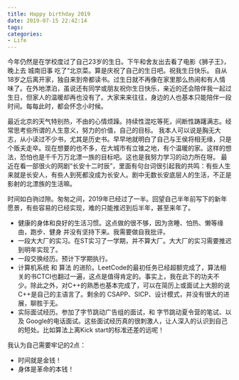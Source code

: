 ```yaml
---
title: Happy birthday 2019
date: 2019-07-15 22:42:14
tags:
categories:
- Life
---
```


今年仍然是在学校度过了自己23岁的生日。下午和舍友出去看了电影《狮子王》，晚上去 城南旧事 吃了“北京菜。算是庆祝了自己的生日吧。祝我生日快乐。
自从18岁之后离开家，独自来到帝都读书。过生日就不再像在家里那么热闹和有人情味了。在外地漂泊，虽说还有同学或朋友祝你生日快乐，亲近的还会陪伴我一起过生日，但家人的温暖却再也没有了。大家来来往往，身边的人也基本只能陪伴一段时间。每每此时，都会怀念小时候。

最近北京的天气特别热，不由的心情烦躁。持续性混吃等死，间断性踌躇满志。经常思考些所谓的人生意义，努力的价值，自己的目标。
我本人可以说是胸无大志，从小读过不少书，尤其是历史书。早早地就明白了自己与王侯将相无缘，只是个贩夫走卒。现在想要的也不多，在大城市有立锥之地，有个温暖的家。这样的想法，恐怕也是千千万万北漂一族的目标吧。这也是我努力学习的动力所在呀。
最近在看一部很火的网剧“长安十二时辰”，里面有句台词很引起我的共鸣：有些人生来就是长安人，有些人到死都没成为长安人。剧中无数长安底层人的生活，不正是影射的北漂族的生活嘛。

时间如白驹过隙。匆匆之间，2019年已经过了一半。回望自己半年前写下的新年愿景，有些容易的已经实现，难的只能推迟到后半年，甚至来年了。
- 健康的身体和良好的生活习惯。这点做的很不够，因为贪睡、怕热、懒等缘由，跑步、健身 并没有坚持下来。我需要做自我批评。
- 一段大大厂的实习。在ST实习了一学期，并不算大厂。大大厂的实习需要推迟到明年实现了。
- 一段交换经历。预计下学期执行。
- 计算机系统 和 算法 的进阶。LeetCode的最初任务已经超额完成了，算法相关的书CTCI也翻过一遍，这点是值得肯定的。事实上，我在此下的功夫不少。除此之外，对C++的熟悉也基本完成了，可以在简历上或面试上大胆的说C++是自己的主语言了。剩余的 CSAPP、SICP、设计模式，并没有很大的进展，聊胜于无。
- 实际面试经历。参加了字节跳动广告组的面试，和 字节跳动夏令营的笔试、以及 Google的电话面试。这些面试经历真的很刺激人，让人深入的认识到自己的短处。比如算法上离Kick start的标准还差的远呢！

我认为自己需要牢记的2点：
- 时间就是金钱！
- 身体是革命的本钱！